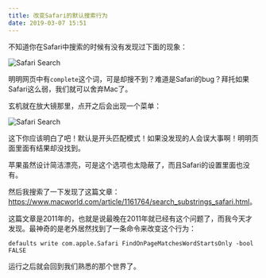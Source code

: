 ```yaml
---
title: 改变Safari的默认搜索行为
date: 2019-03-07 15:51
---
```

不知道你在Safari中搜索的时候有没有发现过下面的现象：

![Safari Search](/images/search_in_safari_1.png)

明明网页中有`complete`这个词，可是却搜不到？难道是Safari的bug？拜托如果Safari这么弱，我们就可以舍弃Mac了。

玄机就在放大镜那里，点开之后会出现一个菜单：

![Safari Search](/images/search_in_safari_2.png)

这下你应该明白了吧！默认是开头匹配模式！如果没发现的人会误大事啊！明明页面里面有结果却没找到。

苹果虽然设计简洁漂亮，可是这个选项也太隐蔽了，而且Safari的设置里面也没有。

然后我搜索了一下发现了这篇文章：<https://www.macworld.com/article/1161764/search_substrings_safari.html>。

这篇文章是2011年的，也就是说最晚在2011年就已经有这个问题了，而我今天才发现。最神奇的是老外居然找到了一条命令来改变这个行为：

```
defaults write com.apple.Safari FindOnPageMatchesWordStartsOnly -bool FALSE
```

运行之后就会回到我们熟悉的那个世界了。